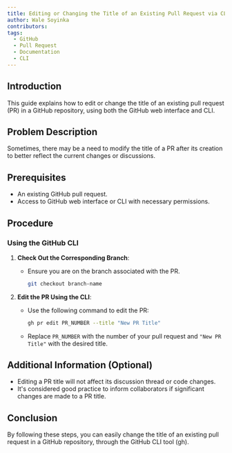 ```yaml
---
title: Editing or Changing the Title of an Existing Pull Request via CLI
author: Wale Soyinka
contributors:
tags:
  - GitHub
  - Pull Request
  - Documentation
  - CLI
---
```


## Introduction 

This guide explains how to edit or change the title of an existing pull request (PR) in a GitHub repository, using both the GitHub web interface and CLI.

## Problem Description

Sometimes, there may be a need to modify the title of a PR after its creation to better reflect the current changes or discussions.

## Prerequisites 

- An existing GitHub pull request.
- Access to GitHub web interface or CLI with necessary permissions.

## Procedure

### Using the GitHub CLI

1. **Check Out the Corresponding Branch**:
   - Ensure you are on the branch associated with the PR.
     ```bash
     git checkout branch-name
     ```

2. **Edit the PR Using the CLI**:
   - Use the following command to edit the PR:
     ```bash
     gh pr edit PR_NUMBER --title "New PR Title"
     ```
   - Replace `PR_NUMBER` with the number of your pull request and `"New PR Title"` with the desired title.

## Additional Information (Optional)

- Editing a PR title will not affect its discussion thread or code changes.
- It's considered good practice to inform collaborators if significant changes are made to a PR title.

## Conclusion

By following these steps, you can easily change the title of an existing pull request in a GitHub repository, through the GitHub CLI tool (gh).
